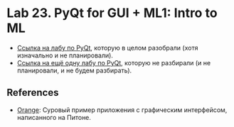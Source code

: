 # Lab 23. PyQt for GUI + ML1: Intro to ML

* [Ссылка на лабу по PyQt](https://github.com/mipt-cs/course-advanced_python/blob/master/content/lab23.rst), которую в целом разобрали (хотя изначально и не планировали).
* [Ссылка на ещё одну лабу по PyQt](https://github.com/mipt-cs/course-advanced_python/blob/master/content/lab24.rst), которую не разбирали (и не планировали, и не будем разбирать).


## References

* [Orange](https://github.com/biolab/orange3): Суровый пример приложения с графическим интерфейсом, написанного на Питоне.

